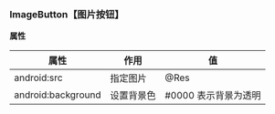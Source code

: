 ### ImageButton【图片按钮】

**属性**

| 属性               | 作用       | 值                   |
| ------------------ | ---------- | -------------------- |
| android:src        | 指定图片   | @Res                 |
| android:background | 设置背景色 | #0000 表示背景为透明 |